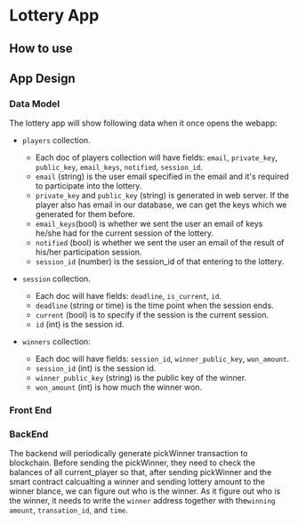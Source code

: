 # Lottery App

## How to use

## App Design

### Data Model

The lottery app will show following data when it once opens the webapp:

- `players` collection.
  - Each doc of players collection will have fields: `email`, `private_key`, `public_key`, `email_keys`, `notified`, `session_id`.
  - `email` (string) is the user email specified in the email and it's required to participate into the lottery.
  - `private_key` and `public_key` (string) is generated in web server. If the player also has email in our database, we can get the keys which we generated for them before.
  - `email_keys`(bool) is whether we sent the user an email of keys he/she had for the current session of the lottery.
  - `notified` (bool) is whether we sent the user an email of the result of his/her participation session.
  - `session_id` (number) is the session_id of that entering to the lottery.
- `session` collection.

  - Each doc will have fields: `deadline`, `is_current`, `id`.
  - `deadline` (string or time) is the time point when the session ends.
  - `current` (bool) is to specify if the session is the current session.
  - `id` (int) is the session id.

- `winners` collection:
  - Each doc will have fields: `session_id`, `winner_public_key`, `won_amount`.
  - `session_id` (int) is the session id.
  - `winner_public_key` (string) is the public key of the winner.
  - `won_amount` (int) is how much the winner won.

### Front End

### BackEnd

The backend will periodically generate pickWinner transaction to blockchain. Before sending the pickWinner, they need to check the balances of all current_player so that, after sending pickWinner and the smart contract calcualting a winner and sending lottery amount to the winner blance, we can figure out who is the winner. As it figure out who is the winner, it needs to write the `winner` address together with the`winning amount`, `transation_id`, and `time`.

